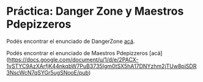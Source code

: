 # Práctica: Danger Zone y Maestros Pdepizzeros

Podés encontrar el enunciado de DangerZone [acá](https://docs.google.com/document/d/e/2PACX-1vRFhr0lXZkZoovSdMhpqNr45HMn6NsuRTsQBJXVCDReAqqcvaOtskwIJCV9K7vIbWAXHlF2gFjaQwD9/pub).

Podés encontrar el enunciado de Maestros Pdepizzeros [acá] (https://docs.google.com/document/u/1/d/e/2PACX-1vSTYC9AzXArfjK44nkqbW7PuB3735Igm0tSX5hA17DNYzhm2jTUw8piSDR3NscWcN7qSYGr5ugSNooE/pub)
